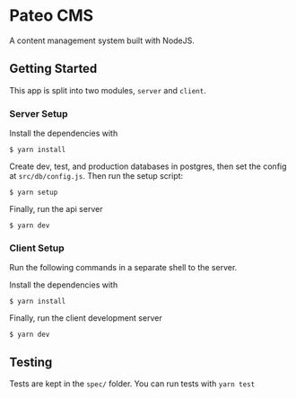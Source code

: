 # Pateo CMS

A content management system built with NodeJS.

## Getting Started

This app is split into two modules, `server` and `client`.

### Server Setup

Install the dependencies with 

```
$ yarn install
```

Create dev, test, and production databases in postgres, then set the config at `src/db/config.js`. Then run the setup script:

```
$ yarn setup
```

Finally, run the api server

```
$ yarn dev
```

### Client Setup

Run the following commands in a separate shell to the server.

Install the dependencies with 

```
$ yarn install
```

Finally, run the client development server

```
$ yarn dev
```

## Testing

Tests are kept in the `spec/` folder. You can run tests with `yarn test`